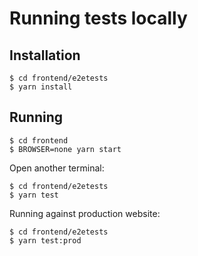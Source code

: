 # Running tests locally

## Installation

```
$ cd frontend/e2etests
$ yarn install
```

## Running

```
$ cd frontend
$ BROWSER=none yarn start
```

Open another terminal:

```
$ cd frontend/e2etests
$ yarn test
```

Running against production website:

```
$ cd frontend/e2etests
$ yarn test:prod
```
